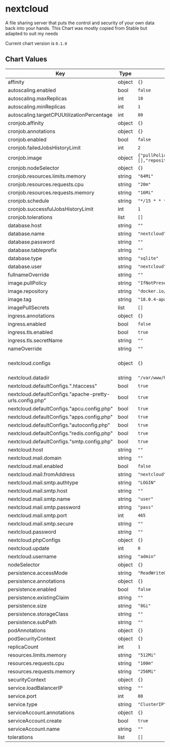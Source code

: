 nextcloud
=========
A file sharing server that puts the control and security of your own data back into your hands.
This Chart was mostly copied from Stable but adapted to suit my needs


Current chart version is `0.1.0`





## Chart Values

| Key | Type | Default | Description |
|-----|------|---------|-------------|
| affinity | object | `{}` |  |
| autoscaling.enabled | bool | `false` |  |
| autoscaling.maxReplicas | int | `10` |  |
| autoscaling.minReplicas | int | `1` |  |
| autoscaling.targetCPUUtilizationPercentage | int | `80` |  |
| cronjob.affinity | object | `{}` |  |
| cronjob.annotations | object | `{}` |  |
| cronjob.enabled | bool | `false` | Deploy a CronJob for nextcloud background tasks |
| cronjob.failedJobsHistoryLimit | int | `2` |  |
| cronjob.image | object | `{"pullPolicy":"","pullSecrets":[],"repository":"","tag":""}` | Nexcloud image is used as default but only curl is needed |
| cronjob.nodeSelector | object | `{}` |  |
| cronjob.resources.limits.memory | string | `"64Mi"` |  |
| cronjob.resources.requests.cpu | string | `"20m"` |  |
| cronjob.resources.requests.memory | string | `"16Mi"` |  |
| cronjob.schedule | string | `"*/15 * * * *"` | Setting this to any any other value than 15 minutes might cause issues with how nextcloud background jobs are executed |
| cronjob.successfulJobsHistoryLimit | int | `1` |  |
| cronjob.tolerations | list | `[]` |  |
| database.host | string | `""` |  |
| database.name | string | `"nextcloud"` |  |
| database.password | string | `""` |  |
| database.tableprefix | string | `""` |  |
| database.type | string | `"sqlite"` |  |
| database.user | string | `"nextcloud"` |  |
| fullnameOverride | string | `""` |  |
| image.pullPolicy | string | `"IfNotPresent"` |  |
| image.repository | string | `"docker.io/library/nextcloud"` | Location of the container image |
| image.tag | string | `"18.0.4-apache"` | Container image tag |
| imagePullSecrets | list | `[]` | List of image pull secrets if you use a privately hosted image |
| ingress.annotations | object | `{}` |  |
| ingress.enabled | bool | `false` |  |
| ingress.tls.enabled | bool | `true` |  |
| ingress.tls.secretName | string | `""` |  |
| nameOverride | string | `""` |  |
| nextcloud.configs | object | `{}` | Extra config files created in /var/www/html/config/, see https://docs.nextcloud.com/server/latest/admin_manual/configuration_server/config_sample_php_parameters.html#multiple-config-php-file |
| nextcloud.datadir | string | `"/var/www/html/data"` | Location of the data directory |
| nextcloud.defaultConfigs.".htaccess" | bool | `true` | To protect /var/www/html/config |
| nextcloud.defaultConfigs."apache-pretty-urls.config.php" | bool | `true` | Apache configuration for rewrite urls |
| nextcloud.defaultConfigs."apcu.config.php" | bool | `true` | Define APCu as local cache |
| nextcloud.defaultConfigs."apps.config.php" | bool | `true` | Apps directory configs |
| nextcloud.defaultConfigs."autoconfig.php" | bool | `true` | Used for auto configure database |
| nextcloud.defaultConfigs."redis.config.php" | bool | `true` | Redis default configuration |
| nextcloud.defaultConfigs."smtp.config.php" | bool | `true` | SMTP default configuration |
| nextcloud.host | string | `""` | Base URL of the nextcloud instance **Required** |
| nextcloud.mail.domain | string | `""` | Mail sender domain, e.g. `domain.com` |
| nextcloud.mail.enabled | bool | `false` | Whether to configure email notifications, password resets etc. |
| nextcloud.mail.fromAddress | string | `"nextcloud"` | Mail sender name |
| nextcloud.mail.smtp.authtype | string | `"LOGIN"` | SMTP server authentication type, `LOGIN` or `PLAIN` |
| nextcloud.mail.smtp.host | string | `""` | SMTP server hostname, e.g. `smtp.domain.com` |
| nextcloud.mail.smtp.name | string | `"user"` | Login name for SMTP |
| nextcloud.mail.smtp.password | string | `"pass"` | Login password for SMTP |
| nextcloud.mail.smtp.port | int | `465` | SMTP server port |
| nextcloud.mail.smtp.secure | string | `""` | Enable SMTPS with `ssl` or more securely with TLS with `tls` |
| nextcloud.password | string | `""` | Admin password, random password if left empty |
| nextcloud.phpConfigs | object | `{}` | PHP Configuration files injected in /usr/local/etc/php/conf.d |
| nextcloud.update | int | `0` | Whether a nextcloud update is required (e.g. if you upgrade nextcloud version) |
| nextcloud.username | string | `"admin"` | Admin username to be created when initializing the instance |
| nodeSelector | object | `{}` |  |
| persistence.accessMode | string | `"ReadWriteOnce"` |  |
| persistence.annotations | object | `{}` | Additional annotations for the PVC |
| persistence.enabled | bool | `false` |  |
| persistence.existingClaim | string | `""` | A manually managed Persistent Volume and Claim, requires `persistence.enabled: true` |
| persistence.size | string | `"8Gi"` |  |
| persistence.storageClass | string | `""` | Storage class name for dynamic provisioning. If empty, default provisioner is used |
| persistence.subPath | string | `""` | Optional subpath within the volume |
| podAnnotations | object | `{}` |  |
| podSecurityContext | object | `{}` | Security context of the pod |
| replicaCount | int | `1` |  |
| resources.limits.memory | string | `"512Mi"` |  |
| resources.requests.cpu | string | `"100m"` |  |
| resources.requests.memory | string | `"256Mi"` |  |
| securityContext | object | `{}` | Security context of the container |
| service.loadBalancerIP | string | `""` | The IP of the service if type is `LoadBalancer` |
| service.port | int | `80` | Port on which the service is reachable |
| service.type | string | `"ClusterIP"` | Type of the service |
| serviceAccount.annotations | object | `{}` | Annotations to add to the service account |
| serviceAccount.create | bool | `true` | Specifies whether a service account should be created |
| serviceAccount.name | string | `""` | If not set and create is true, a name is generated using the fullname template |
| tolerations | list | `[]` |  |
